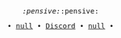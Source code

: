    <p align="center">
      <samp>
         <em>:pensive:</em>:pensive:
      </samp><br>
   </p>
   <p align="center">
      <samp> 
        &#8226;
        <a href="https://github.com/HO7SD30" target="_blank">null</a>
        &#8226;
         <a href="https://www.google.com/search?q=ho7sd3" target="_blank">Discord</a>
        &#8226;
         <a href="https://github.com/HO7SD30/" target="_blank">null</a>
        &#8226;
      </samp>
   </p>
